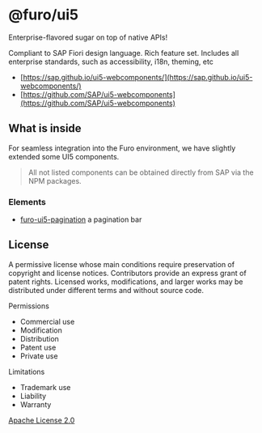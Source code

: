 # @furo/ui5

Enterprise-flavored sugar on top of native APIs!

Compliant to SAP Fiori design language. Rich feature set. Includes all enterprise standards, such as accessibility, i18n, theming, etc 

- [https://sap.github.io/ui5-webcomponents/](https://sap.github.io/ui5-webcomponents/)
- [https://github.com/SAP/ui5-webcomponents](https://github.com/SAP/ui5-webcomponents)

## What is inside

For seamless integration into the Furo environment, we have slightly extended some UI5 components. 
> All not listed components can be obtained directly from SAP via the NPM packages.

### Elements

- [furo-ui5-pagination](https://components.furo.pro/?t=FuroUI5Pagination) a pagination bar 

## License
A permissive license whose main conditions require preservation of copyright and license notices. Contributors provide an express grant of patent rights. Licensed works, modifications, and larger works may be distributed under different terms and without source code.

Permissions
* Commercial use
* Modification
* Distribution
* Patent use
* Private use

Limitations
* Trademark use
* Liability
* Warranty

[Apache License 2.0](https://github.com/SAP/ui5-webcomponents/blob/master/LICENSE.txt)
